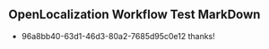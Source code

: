 ## OpenLocalization Workflow Test MarkDown
* 96a8bb40-63d1-46d3-80a2-7685d95c0e12 
thanks!<!--HONumber=Mar16_HO2-->
